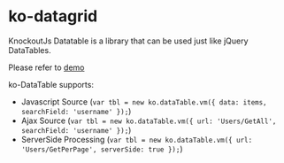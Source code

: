 # ko-datagrid
KnockoutJs Datatable is a library that can be used just like jQuery DataTables.

Please refer to [demo][1]

ko-DataTable supports:
 - Javascript Source      (`var tbl = new ko.dataTable.vm({ data: items, searchField: 'username' });`)
 - Ajax Source            (`var tbl = new ko.dataTable.vm({ url: 'Users/GetAll', searchField: 'username' });`)
 - ServerSide Processing  (`var tbl = new ko.dataTable.vm({ url: 'Users/GetPerPage', serverSide: true });`)


  [1]: http://jmvtrinidad.github.io/ko-DataTable/.
